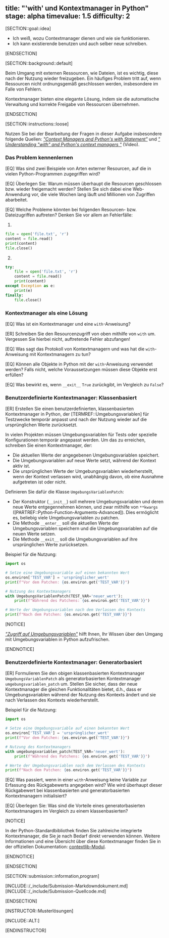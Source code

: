 title: "'with' und Kontextmanager in Python"
stage: alpha
timevalue: 1.5
difficulty: 2
---

[SECTION::goal::idea]

- Ich weiß, wozu Contextmanager dienen und wie sie funktionieren.
- Ich kann existierende benutzen und auch selber neue schreiben.

[ENDSECTION]

[SECTION::background::default]

Beim Umgang mit externen Ressourcen, wie Dateien, ist es wichtig, 
diese nach der Nutzung wieder freizugeben. 
Ein häufiges Problem tritt auf, wenn Ressourcen nicht ordnungsgemäß geschlossen werden, 
insbesondere im Falle von Fehlern. 

Kontextmanager bieten eine elegante Lösung, 
indem sie die automatische Verwaltung und korrekte Freigabe von Ressourcen übernehmen.

[ENDSECTION]

[SECTION::instructions::loose]

Nutzen Sie bei der Bearbeitung der Fragen in dieser Aufgabe insbesondere folgende Quellen: 
[*"Context Managers and Python's with Statement"*](https://realpython.com/python-with-statement/) 
und 
[*" Understanding "with" and Python's context managers "*](https://www.youtube.com/watch?v=i3iqByWM7ic&ab_channel=PythonandPandaswithReuvenLerner)
(Video).



### Das Problem kennenlernen

[EQ] Was sind zwei Beispiele von Arten externer Resourcen, auf die in vielen Python-Programmen zugegriffen wird?

[EQ] Überlegen Sie: Warum müssen überhaupt die Resourcen geschlossen bzw. wieder freigemacht werden?
Stellen Sie sich dabei eine Web-Anwendung vor, die viele Wochen lang läuft und Millionen von 
Zugriffen abarbeitet.

[EQ] Welche Probleme könnten bei folgenden Resourcen- bzw. Dateizugriffen auftreten?
Denken Sie vor allem an Fehlerfälle:

1. 
```python
file = open('file.txt', 'r')
content = file.read()
print(content)
file.close()
```
2. 
```python 
try:
    file = open('file.txt', 'r')
    content = file.read()
    print(content)
except Exception as e:
    print(e)
finally:
    file.close()
```

### Kontextmanager als eine Lösung

[EQ] Was ist ein Kontextmanager und eine `with`-Anweisung? 

[ER] Schreiben Sie den Resourcenzugriff von oben mithilfe von `with` um.
Vergessen Sie hierbei nicht, auftretende Fehler abzufangen!

[EQ] Was sagt das Protokoll von Kontextmanagern und 
was hat die `with`-Anweisung mit Kontextmanagern zu tun?

[EQ] Können alle Objekte in Python mit der `with`-Anweisung verwendet werden? 
Falls nicht, welche Voraussetzungen müssen diese Objekte erst erfüllen?

[EQ] Was bewirkt es, wenn `__exit__` `True` zurückgibt, im Vergleich zu `False`?
### Benutzerdefinierte Kontextmanager: Klassenbasiert

[ER] Erstellen Sie einen benutzerdefinierten, klassenbasierten Kontextmanager in Python, 
der [TERMREF::Umgebungsvariablen] für Testzwecke temporär anpasst und 
nach der Nutzung wieder auf die ursprünglichen Werte zurücksetzt.

In vielen Projekten müssen Umgebungsvariablen für Tests oder 
spezielle Konfigurationen temporär angepasst werden. 
Um das zu erreichen, schreiben Sie einen Kontextmanager, der:

- Die aktuellen Werte der angegebenen Umgebungsvariablen speichert.
- Die Umgebungsvariablen auf neue Werte setzt, während der Kontext aktiv ist.
- Die ursprünglichen Werte der Umgebungsvariablen wiederherstellt, 
wenn der Kontext verlassen wird, unabhängig davon, ob eine Ausnahme aufgetreten ist oder nicht.

Definieren Sie dafür die Klasse `UmgebungsVariablenPatch`:

- Der Konstruktor (`__init__`) soll mehrere Umgebungsvariablen und deren neue Werte entgegennehmen können, 
und zwar mithilfe von `**kwargs` ([PARTREF::Python-Function-Arguments-Advanced]). 
Dies ermöglicht es, beliebig viele Umgebungsvariablen zu patchen.
- Die Methode `__enter__` soll die aktuellen Werte der Umgebungsvariablen speichern und 
die Umgebungsvariablen auf die neuen Werte setzen.
- Die Methode `__exit__` soll die Umgebungsvariablen auf ihre ursprünglichen Werte zurücksetzen.

Beispiel für die Nutzung:

```python
import os

# Setze eine Umgebungsvariable auf einen bekannten Wert
os.environ['TEST_VAR'] = 'ursprünglicher_wert'
print(f"Vor dem Patchen: {os.environ.get('TEST_VAR')}")

# Nutzung des Kontextmanagers
with UmgebungsVariablenPatch(TEST_VAR='neuer_wert'):
    print(f"Während des Patchens: {os.environ.get('TEST_VAR')}")

# Werte der Umgebungsvariablen nach dem Verlassen des Kontexts
print(f"Nach dem Patchen: {os.environ.get('TEST_VAR')}")
```

[NOTICE]

[*"Zugriff auf Umgebungsvariablen"*](https://statistikguru.de/python/python-zugriff-auf-umgebungsvariablen.html) 
hilft Ihnen, Ihr Wissen über den Umgang mit Umgebungsvariablen in Python aufzufrischen.

[ENDNOTICE]
### Benutzerdefinierte Kontextmanager: Generatorbasiert

<!-- TODO_2: partref: Python-Generators -->
<!-- TODO_2: partref: Python-Decorators -->
[ER] Formulieren Sie den obigen klassenbasierten Kontextmanager `UmgebungsVariablenPatch` als 
generatorbasierten Kontextmanager `umgebungsvariablen_patch` um. 
Stellen Sie sicher, dass der neue Kontextmanager die gleichen Funktionalitäten bietet, d.h., 
dass er Umgebungsvariablen während der Nutzung des Kontexts ändert und 
sie nach Verlassen des Kontexts wiederherstellt.

Beispiel für die Nutzung:

```python
import os

# Setze eine Umgebungsvariable auf einen bekannten Wert
os.environ['TEST_VAR'] = 'ursprünglicher_wert'
print(f"Vor dem Patchen: {os.environ.get('TEST_VAR')}")

# Nutzung des Kontextmanagers
with umgebungsvariablen_patch(TEST_VAR='neuer_wert'):
    print(f"Während des Patchens: {os.environ.get('TEST_VAR')}")

# Werte der Umgebungsvariablen nach dem Verlassen des Kontexts
print(f"Nach dem Patchen: {os.environ.get('TEST_VAR')}")
```

[EQ] Was passiert, wenn in einer `with`-Anweisung keine Variable 
zur Erfassung des Rückgabewerts angegeben wird? 
Wie wird überhaupt dieser Rückgabewert bei klassenbasierten und 
generatorbasierten Kontextmanagern initialisiert?

[EQ] Überlegen Sie: Was sind die Vorteile eines generatorbasierten Kontextmanagers im Vergleich 
zu einem klassenbasierten?

[NOTICE]

In der Python-Standardbibliothek finden Sie zahlreiche integrierte Kontextmanager, 
die Sie je nach Bedarf direkt verwenden können. 
Weitere Informationen und eine Übersicht über diese Kontextmanager finden Sie 
in der offiziellen Dokumentation: [contextlib-Modul](https://docs.python.org/3/library/contextlib.html).

[ENDNOTICE]

[ENDSECTION]

[SECTION::submission::information,program]

[INCLUDE::/_include/Submission-Markdowndokument.md]
[INCLUDE::/_include/Submission-Quellcode.md]

[ENDSECTION]

[INSTRUCTOR::Musterlösungen]

[INCLUDE::ALT:]

[ENDINSTRUCTOR]
